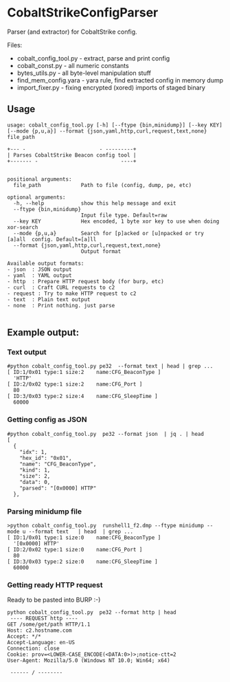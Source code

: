 # CobaltStrikeConfigParser
Parser (and extractor) for CobaltStrike config.

Files:
- cobalt_config_tool.py - extract, parse and print config 
- cobalt_const.py - all numeric constants
- bytes_utils.py - all byte-level manipulation stuff
- find_mem_config.yara - yara rule, find extracted config in memory dump
- import_fixer.py - fixing encrypted (xored) imports of staged binary


## Usage
```
usage: cobalt_config_tool.py [-h] [--ftype {bin,minidump}] [--key KEY] [--mode {p,u,a}] --format {json,yaml,http,curl,request,text,none} file_path

+--- -                        - ---------+
| Parses CobaltStrike Beacon config tool |
+------- -                           ----+ 
    

positional arguments:
  file_path             Path to file (config, dump, pe, etc)

optional arguments:
  -h, --help            show this help message and exit
  --ftype {bin,minidump}
                        Input file type. Default=raw
  --key KEY             Hex encoded, 1 byte xor key to use when doing xor-search
  --mode {p,u,a}        Search for [p]acked or [u]npacked or try [a]all  config. Default=[a]ll
  --format {json,yaml,http,curl,request,text,none}
                        Output format

Available output formats: 
- json  : JSON output
- yaml  : YAML output
- http  : Prepare HTTP request body (for burp, etc) 
- curl  : Craft CURL requests to c2
- request : Try to make HTTP request to c2
- text  : Plain text output
- none  : Print nothing. just parse


```

## Example output: 


### Text output 
```
#python cobalt_config_tool.py pe32  --format text | head | grep ...
[ ID:1/0x01 type:1 size:2    name:CFG_BeaconType ]
  'HTTP'
[ ID:2/0x02 type:1 size:2    name:CFG_Port ]
  80
[ ID:3/0x03 type:2 size:4    name:CFG_SleepTime ]
  60000
```

### Getting config as JSON
```
#python cobalt_config_tool.py  pe32 --format json  | jq . | head
[
  {
    "idx": 1,
    "hex_id": "0x01",
    "name": "CFG_BeaconType",
    "kind": 1,
    "size": 2,
    "data": 0,
    "parsed": "[0x0000] HTTP"
  },
```
### Parsing minidump file 

```
>python cobalt_config_tool.py  runshell1_f2.dmp --ftype minidump --mode u --format text   | head  | grep ...
[ ID:1/0x01 type:1 size:0    name:CFG_BeaconType ]
  '[0x0000] HTTP'
[ ID:2/0x02 type:1 size:0    name:CFG_Port ]
  80
[ ID:3/0x03 type:2 size:0    name:CFG_SleepTime ]
  60000

```

### Getting ready HTTP request 
Ready to be pasted into BURP :-)
```
python cobalt_config_tool.py  pe32 --format http | head
 ---- REQUEST http ---- 
GET /some/get/path HTTP/1.1
Host: c2.hostname.com
Accept: */*
Accept-Language: en-US
Connection: close
Cookie: prov=<LOWER-CASE_ENCODE(<DATA:0>)>;notice-ctt=2
User-Agent: Mozilla/5.0 (Windows NT 10.0; Win64; x64)

 ------ / -------- 
```